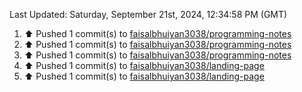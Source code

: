 <!--RECENT_ACTIVITY:last_update-->
Last Updated: Saturday, September 21st, 2024, 12:34:58 PM (GMT)
<!--RECENT_ACTIVITY:last_update_end-->
<!--RECENT_ACTIVITY:start-->
1. ⬆️ Pushed 1 commit(s) to [faisalbhuiyan3038/programming-notes](https://github.com/faisalbhuiyan3038/programming-notes)<br>
2. ⬆️ Pushed 1 commit(s) to [faisalbhuiyan3038/programming-notes](https://github.com/faisalbhuiyan3038/programming-notes)<br>
3. ⬆️ Pushed 1 commit(s) to [faisalbhuiyan3038/programming-notes](https://github.com/faisalbhuiyan3038/programming-notes)<br>
4. ⬆️ Pushed 1 commit(s) to [faisalbhuiyan3038/landing-page](https://github.com/faisalbhuiyan3038/landing-page)<br>
5. ⬆️ Pushed 1 commit(s) to [faisalbhuiyan3038/landing-page](https://github.com/faisalbhuiyan3038/landing-page)<br>
<!--RECENT_ACTIVITY:end-->
